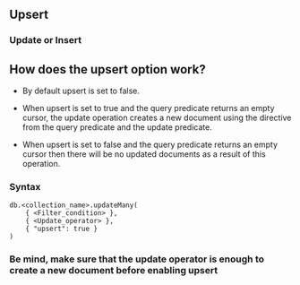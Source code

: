 ## Upsert

### Update or Insert

## How does the upsert option work?
* By default upsert is set to false.

* When upsert is set to true and the query predicate returns an empty cursor, the update operation creates a new document using the directive from the query predicate and the update predicate.

* When upsert is set to false and the query predicate returns an empty cursor then there will be no updated documents as a result of this operation.

### Syntax

    db.<collection_name>.updateMany(
        { <Filter_condition> },
        { <Update_operator> },
        { "upsert": true }
    )


### Be mind, make sure that the update operator is enough to create a new document before enabling upsert